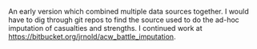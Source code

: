 An early version which combined multiple data sources together.
I would have to dig through git repos to find the source used to do the ad-hoc imputation of casualties and strengths.
I continued work at https://bitbucket.org/jrnold/acw_battle_imputation.
